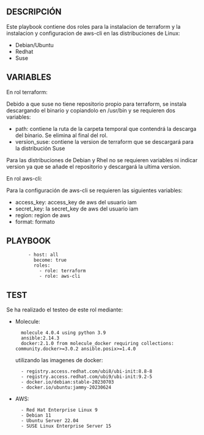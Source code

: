 ## DESCRIPCIÓN 


Este playbook contiene dos roles para la instalacion de terraform y la instalacion y configuracion de aws-cli en las distribuciones de Linux:

- Debian/Ubuntu
- Redhat
- Suse

## VARIABLES


En rol terraform:

Debido a que suse no tiene repositorio propio para terraform, se instala descargando el binario y copiandolo en /usr/bin y se requieren dos variables:

- path: contiene la ruta de la carpeta temporal que contendrá la descarga del binario. Se elimina al final del rol.
- version_suse: contiene la version de terraform que se descargará para la distribución Suse

Para las distribuciones de Debian y Rhel no se requieren variables ni indicar version ya que se añade el repositorio y descargará la ultima version.

En rol aws-cli:

Para la configuración de aws-cli se requieren las siguientes variables:

- access_key: access_key de aws del usuario iam
- secret_key: la secret_key de aws del usuario iam
- region: region de aws
- format: formato


## PLAYBOOK


			- host: all
			  become: true
			  roles:
			    - role: terraform
			    - role: aws-cli


## TEST

Se ha realizado el testeo de este rol mediante:

- Molecule:

		molecule 4.0.4 using python 3.9
		ansible:2.14.3
		docker:2.1.0 from molecule_docker requiring collections: community.docker>=3.0.2 ansible.posix>=1.4.0

	utilizando las imagenes de docker:

		- registry.access.redhat.com/ubi8/ubi-init:8.8-8 
		- registry.access.redhat.com/ubi9/ubi-init:9.2-5
		- docker.io/debian:stable-20230703
		- docker.io/ubuntu:jammy-20230624
		
- AWS:

		- Red Hat Enterprise Linux 9
		- Debian 11
		- Ubuntu Server 22.04 
		- SUSE Linux Enterprise Server 15
